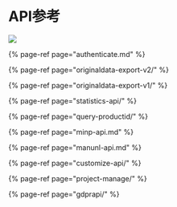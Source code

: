 # API参考

![](https://docs.growingio.com/.gitbook/assets/-LGNxeGABUADKiTWTaEM-LKLo4YznaEO7kuPWTR9-LKLo77fgRqqHKCpnH8xE5B8AEE58AA9E69687E6A1A3_banner4.jpg)

{% page-ref page="authenticate.md" %}

{% page-ref page="originaldata-export-v2/" %}

{% page-ref page="originaldata-export-v1/" %}

{% page-ref page="statistics-api/" %}

{% page-ref page="query-productid/" %}

{% page-ref page="minp-api.md" %}

{% page-ref page="manunl-api.md" %}

{% page-ref page="customize-api/" %}

{% page-ref page="project-manage/" %}

{% page-ref page="gdprapi/" %}

